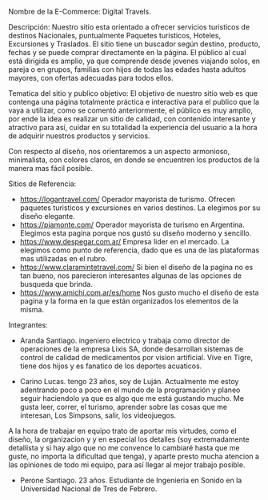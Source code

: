 Nombre de la E-Commerce: Digital Travels.

Descripción:
Nuestro sitio esta orientado a ofrecer servicios turisticos de destinos Nacionales, puntualmente Paquetes turisticos, Hoteles, Excursiones y Traslados. El sitio tiene un buscador según destino, producto, fechas y se puede comprar directamente en la página. El público al cual está dirigida es amplio, ya que comprende desde jovenes viajando solos, en pareja o en grupos, familias con hijos de todas las edades hasta adultos mayores, con ofertas adecuadas para todos ellos.

Tematica del sitio y publico objetivo:
El objetivo de nuestro sitio web es que contenga una página totalmente práctica e interactiva para el publico que la vaya a utilizar, como se comentó anteriormente, el público es muy amplio, por ende la idea es realizar un sitio de calidad, con contenido interesante y atractivo para así, cuidar en su totalidad la experiencia del usuario a la hora de adquirir nuestros productos y servicios.

Con respecto al diseño, nos orientaremos a un aspecto armonioso, minimalista, con colores claros, en donde se encuentren los productos de la manera mas fácil posible.

Sitios de Referencia:

- https://logantravel.com/
    Operador mayorista de turismo. Ofrecen paquetes turisticos y excursiones en varios destinos. La elegimos por su diseño elegante.
- https://piamonte.com/
    Operador mayorista de turismo en Argentina. Elegimos esta pagina porque nos gustó su diseño moderno y sencillo. 
- https://www.despegar.com.ar/
    Empresa lider en el mercado. La elegimos como punto de referencia, dado que es una de las plataformas mas utilizadas en el rubro. 
- https://www.claramintetravel.com/
    Si bien el diseño de la pagina no es tan bueno, nos parecieron interesantes algunas de las opciones de busqueda que brinda.
- https://www.amichi.com.ar/es/home
    Nos gusto mucho el diseño de esta pagina y la forma en la que están organizados los elementos de la misma.

Integrantes:

- Aranda Santiago. ingeniero electrico y trabaja como director de operaciones de la empresa Lixis SA, donde desarrollan sistemas de control de calidad de medicamentos por vision artificial. Vive en Tigre, tiene dos hijos y es fanatico de los deportes acuaticos.

- Carino Lucas. tengo 23 años, soy de Luján. Actualmente me estoy adentrando poco a poco en el mundo de la programación y planeo seguir haciendolo ya que es algo que me está gustando mucho. Me gusta leer, correr, el turismo, aprender sobre las cosas que me interesan, Los Simpsons, salir, los videojuegos.

A la hora de trabajar en equipo trato de aportar mis virtudes, como el diseño, la organizacion y y en especial los detalles (soy extremadamente detallista y si hay algo que no me convence lo cambiaré hasta que me guste, no importa la dificultad que tenga), y aparte presto mucha atencion a las opiniones de todo mi equipo, para así llegar al mejor trabajo posible.

- Perone Santiago. 23 años. Estudiante de Ingenieria en Sonido en la Universidad Nacional de Tres de Febrero. 
